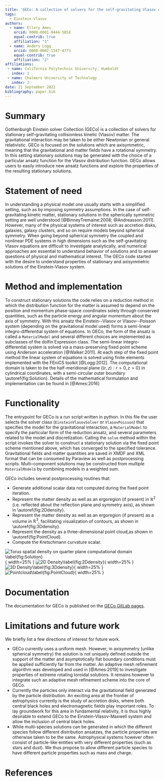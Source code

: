```yaml
---
title: 'GECo: A collection of solvers for the self-gravitating Vlasov equations'
tags:
  - Einstein-Vlasov
authors:
  - name: Ellery Ames
    orcid: 0000-0001-9444-585X
    equal-contrib: true
    affiliation: "1"
  - name: Anders Logg
    orcid: 0000-0002-1547-4773
    equal-contrib: true
    affiliation: "2"
affiliations:
 - name: California Polytechnic University, Humboldt
   index: 1
 - name: Chalmers University of Technology
   index: 2
date: 21 September 2022
bibliography: paper.bib
---
```


# Summary

Gothenburgh Einstein solver Collection (GECo) is a collection of solvers for stationary self-gravitating collisionless kinetic (Vlasov) matter. 
The gravitational interaction may be taken to be either Newtonian or general relativistic.
GECo is focused on the solutions which are axisymmetric, meaning that the gravitational and matter fields have a rotational symmetry.
In this setting stationary solutions may be generated with the choice of a particular ansatz function for the Vlasov distribution function.
GECo allows users to easily introduce new ansatz functions and explore the properties of the resulting stationary solutions.

# Statement of need

In understanding a physical model one usually starts with a simplified setting, such as by imposing symmetry assumptions. 
In the case of self-gravitating kinetic matter, stationary solutions in the spherically symmetric setting are well understood [@BinneyTremaine:2008; @Andreasson:2011].
However, many of the physical systems of interest such as accretion disks, galaxies, galaxy clusters, and so on require models beyond spherical symmetry. 
When going beyond spherical symmetry the coupled and nonlinear PDE systems in high dimensions such as the self-gravitating Vlasov equations are difficult to investigate analytically, and numerical approaches are essential to understand behavior of solutions and to answer questions of physical and mathematical interest.
The GECo code started with the desire to understand properties of stationary and axisymmetric solutions of the Einstein-Vlasov system. 

<!-- In this setting a large number of ansatz functions are possible and properties of the solutions depend strongly on the specific functional form and parameter values. 
GECo provides a tool with which one can easily introduce new ansatz functions and explore the properties of the resulting solutions. -->

<!-- - unlike spherical symmetry, in axisymmetry the solution outside of the matter distribution is not canonical, and far-field boundary conditions must be applied.
- kinetic matter is of fundamental interest in gravitating systems and has played an important role in galactic models [@BinneyTremaine2008] and cosmology [@Ringstrom2017].
- Coupled and nonlinear PDE systems in high dimensions such as the self-gravitating Vlasov equations are difficult to investigate analytically, and numerical approaches are essential to understand behavior of solutions and to answer  questions of physical and mathematical interest.

We can cite stuff like this: [@amesAxisymmetricStationarySolutions2016] and [@amesCosmicStringBlack2019]. -->

# Method and implementation

To construct stationary solutions the code relies on a reduction method in which the distribution function for the matter is assumed to depend on the position and momentum phase-space coordinates solely through conserved quantities, such as the particle energy and angular momentum about the axis of symmetry. 
With this ansatz the Einstein--Vlasov or Vlasov--Poisson system (depending on the gravitational model used) forms a semi-linear integro-differential system of equations. 
In GECo, the form of the ansatz is called a `MaterialModel` and several different choices are implemented as subclasses of the dolfin Expression class.
The semi-linear integro-differential system is solved via a mass-preserving fixed point scheme using Anderson acceleration [@Walker:2011]. 
At each step of the fixed point method the linear system of equations is solved using finite elements implemented with the FEniCS toolkit [@Logg:2012]. 
The computational domain is taken to be the half-meridional plane $\{(r,z): r>0, z>0 \}$ in cylindrical coordinates, with a semi-circular outer boundary \autoref{fig:Solution}.
Details of the mathematical formulation and implementation can be found in [@Ames:2016]

# Functionality
The entrypoint for GECo is a run script written in python. 
In this file the user selects the solver class (`EinsteinVlasovSolver` or `VlasovPoisson`) that specifies the model for the gravitational interaction, a `MaterialModel` to specify the particular form of the reduction ansatz, and several parameters related to the model and discretization. 
Calling the `solve` method within the script invokes the solver to construct a stationary solution via the fixed point scheme mentioned above, which has converged to the specified tolerance.
Gravitational fields and matter quantities are saved in XMDF and XML format that can be consumed by Paraview as well as postprocessing scripts. 
Multi-component solutions may be constructed from multiple `MaterialModel`s by combining models in a weighted sum.

GECo includes several postprocessing routines that:

* Generate additional scalar data not computed during the fixed point iteration. 
* Represent the matter density as well as an ergoregion (if present) in $\mathbb{R}^2$ (i.e. reflected about the reflection plane and symmetry axis), as shown in \autoref{fig:2Ddensity}.
* Represent the matter density as well as an ergoregion (if present) as a volume in $\mathbb{R}^3$, facilitating visualization of contours, as shown in \autoref{fig:3Ddensity}. 
* Represent the density as a three-dimensional point cloud,as shown in \autoref{fig:PointCloud}. 
* Compute the Kretschmann curvature scalar.

![Torus spatial density on quarter plane computational domain \label{fig:Solution}](./figures/density_computational_domain.png){ width=25% }
![2D Density\label{fig:2Ddensity}](./figures/density_2d_density.png){ width=25% }
![3D Density\label{fig:3Ddensity}](./figures/density_3d_density.png){ width=25% }
![Pointcloud\label{fig:PointCloud}](./figures/density_3d_pointcloud.png){ width=25% }

# Documentation

The documentation for GECo is published on the
[GECo GitLab pages](https://gitlab.com/alogg/geco).

# Limitations and future work
We briefly list a few directions of interest for future work. 

- GECo currently uses a uniform mesh. However, in axisymmetry (unlike spherical symmetry) the solution is not uniquely defined outside the support of the matter and asymptotically flat boundary conditions must be applied sufficiently far from the matter.
An adaptive mesh refinement algorithm was developed and used in [@Ames:2019] to investigate properties of extreme rotating toroidal solutions. 
It remains however to integrate such an adaptive mesh refinement scheme into the core of GECo. 
- Currently the particles only interact via the gravitational field generated by the particle distribution. 
An exciting area at the frontier of astrophysics currently is the study of accretion disks, where both central black holes and electromagnetic fields play important roles. 
To lay groundwork for this area in fundamental relativity, it is thus highly desirable to extend GECo to the Einstein-Vlasov-Maxwell system and allow the inclusion of central black holes.
- While multi-species solutions can be generated in which the different species follow different distribution ansatzes, the particle properties are otherwise taken to be the same. 
Astrophysical systems however often consist of particle-like entities with very different properties (such as stars and dust). 
We thus propose to allow different particle species to have different particle properties such as mass and charge.

<!-- # Acknowledgements

FIXME -->

# References

